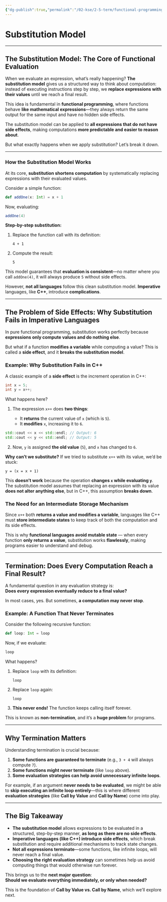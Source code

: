 ```yaml
---
{"dg-publish":true,"permalink":"/02-kse/2-5-term/functional-programming/06-substitution-model/","created":"2025-02-10T23:33:16.184+02:00","updated":"2025-02-11T00:15:08.408+02:00"}
---
```



# Substitution Model

---

## The Substitution Model: The Core of Functional Evaluation

When we evaluate an expression, what’s really happening? **The substitution model** gives us a structured way to think about computation: instead of executing instructions step by step, we **replace expressions with their values** until we reach a final result.

This idea is fundamental in **functional programming**, where functions behave **like mathematical expressions**—they always return the same output for the same input and have no hidden side effects.

The substitution model can be applied to **all expressions that do not have side effects**, making computations **more predictable and easier to reason about**.

But what exactly happens when we apply substitution? Let’s break it down.

---

### How the Substitution Model Works

At its core, **substitution shortens computation** by systematically replacing expressions with their evaluated values.

Consider a simple function:

```scala
def addOne(x: Int) = x + 1
```

Now, evaluating:

```scala
addOne(4)
```

**Step-by-step substitution:**

1. Replace the function call with its definition:

   ```
   4 + 1
   ```

2. Compute the result:

   ```
   5
   ```

This model guarantees that **evaluation is consistent**—no matter where you call `addOne(4)`, it will always produce `5` without side effects.

However, **not all languages** follow this clean substitution model. **Imperative** languages, like <strong><span style="color: var(--color-blue);">C++</span></strong>, introduce **complications**.

---

## The Problem of Side Effects: Why Substitution Fails in Imperative Languages

In pure functional programming, substitution works perfectly because **expressions only compute values and do nothing else**.

But what if a function **modifies a variable** while computing a value? This is called a **side effect**, and it **breaks the substitution model**.

### Example: Why Substitution Fails in C++

A classic example of a **side effect** is the increment operation in C++:

```cpp
int x = 5;
int y = x++;
```

What happens here?

1. The expression `x++` does **two things**:

   - It **returns** the current value of `x` (which is `5`).
   - It **modifies** `x`, increasing it to `6`.

```cpp
std::cout << x << std::endl; // Output: 6
std::cout << y << std::endl; // Output: 5
```


2. Now, `y` is assigned **the old value** (`5`), and `x` has changed to `6`.

<strong><span style="color: var(--color-aqua);">Why can’t we substitute?</span></strong>
If we tried to substitute `x++` with its value, we’d be stuck:

```
y = (x = x + 1)
```

This **doesn’t work** because the operation **changes `x` while evaluating `y`**. The substitution model assumes that replacing an expression with its value **does not alter anything else**, but in C++, this assumption **breaks down**.

### The Need for an Intermediate Storage Mechanism

Since `x++` both **returns a value and modifies a variable**, languages like C++ must **store intermediate states** to keep track of both the computation and its side effects.

This is why **functional languages avoid mutable state** — when every function **only returns a value**, substitution works **flawlessly**, making programs easier to understand and debug.

---

## Termination: Does Every Computation Reach a Final Result?

A fundamental question in any evaluation strategy is:  
**Does every expression eventually reduce to a final value?**

In most cases, yes. But sometimes, **a computation may never stop**.

### Example: A Function That Never Terminates

Consider the following recursive function:

```scala
def loop: Int = loop
```

Now, if we evaluate:

```scala
loop
```

What happens?

1. Replace `loop` with its definition:

   ```
   loop
   ```

2. Replace `loop` again:

   ```
   loop
   ```

3. **This never ends!** The function keeps calling itself forever.

This is known as **non-termination**, and it’s a **huge problem** for programs.

---

## Why Termination Matters

Understanding termination is crucial because:

1. **Some functions are guaranteed to terminate** (e.g., `3 + 4` will always compute `7`).
2. **Some functions might never terminate** (like `loop` above).
3. **Some evaluation strategies can help avoid unnecessary infinite loops**.

For example, if an argument **never needs to be evaluated**, we might be able to **skip executing an infinite loop entirely**—this is where different **evaluation strategies** (like **Call by Value** and **Call by Name**) come into play.

---

## The Big Takeaway

- **The substitution model** allows expressions to be evaluated in a structured, step-by-step manner, **as long as there are no side effects**.
- **Imperative languages (like C++) introduce side effects**, which break substitution and require additional mechanisms to track state changes.
- **Not all expressions terminate**—some functions, like infinite loops, will never reach a final value.
- **Choosing the right evaluation strategy** can sometimes help us avoid computing things that would otherwise run forever.

This brings us to the **next major question**:  
**Should we evaluate everything immediately, or only when needed?**

This is the foundation of **Call by Value vs. Call by Name**, which we’ll explore next.
